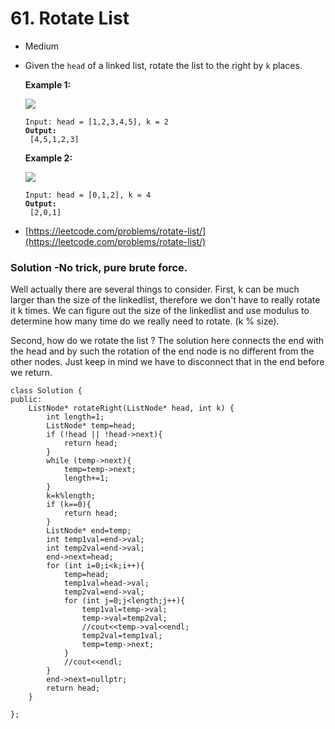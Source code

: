 # 61. Rotate List

* Medium
*   Given the `head` of a linked list, rotate the list to the right by `k` places.

    &#x20;

    **Example 1:**

    ![](https://assets.leetcode.com/uploads/2020/11/13/rotate1.jpg)

    <pre><code>Input: head = [1,2,3,4,5], k = 2
    <strong>Output:
    </strong> [4,5,1,2,3]</code></pre>

    **Example 2:**

    ![](https://assets.leetcode.com/uploads/2020/11/13/roate2.jpg)

    <pre><code>Input: head = [0,1,2], k = 4
    <strong>Output:
    </strong> [2,0,1]</code></pre>
* [https://leetcode.com/problems/rotate-list/](https://leetcode.com/problems/rotate-list/)

### Solution -No trick, pure brute force.&#x20;

Well actually there are several things to consider. First, k can be much larger than the size of the linkedlist, therefore we don't have to really rotate it k times. We can figure out the size of the linkedlist and use modulus to determine how many time do we really need to rotate. (k % size).

Second, how do we rotate the list ? The solution here connects the end with the head and by such the rotation of the end node is no different from the other nodes. Just keep in mind we have to disconnect that in the end before we return.&#x20;

```
class Solution {
public:
    ListNode* rotateRight(ListNode* head, int k) {
        int length=1;
        ListNode* temp=head;
        if (!head || !head->next){
            return head;
        }
        while (temp->next){
            temp=temp->next;
            length+=1;
        }
        k=k%length;
        if (k==0){
            return head;
        }
        ListNode* end=temp;
        int temp1val=end->val;
        int temp2val=end->val;
        end->next=head;
        for (int i=0;i<k;i++){
            temp=head;
            temp1val=head->val;
            temp2val=end->val;
            for (int j=0;j<length;j++){
                temp1val=temp->val;
                temp->val=temp2val;
                //cout<<temp->val<<endl;
                temp2val=temp1val; 
                temp=temp->next;
            }
            //cout<<endl;
        }
        end->next=nullptr;
        return head;
    }
    
};
```
